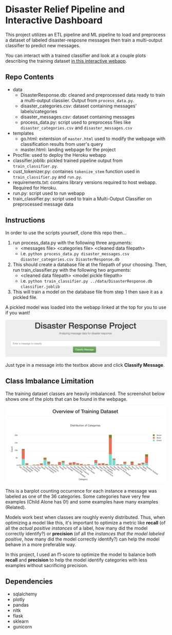 # Disaster Relief Pipeline and Interactive Dashboard

This project utilizes an ETL pipeline and ML pipeline to load and preprocess a dataset of labeled disaster-resposne messages then train a multi-output classifier to predict new messages.

You can interact with a trained classifier and look at a couple plots describing the training dataset [in this interactive webapp](https://pd-disasterrelief.herokuapp.com/).

## Repo Contents

- data
    - DisasterResponse.db: cleaned and preprocessed data ready to train a multi-output classiier. Output from `process_data.py`.
    - disaster_categories.csv: dataset containing messages' labels/categories
    - disaster_messages.csv: dataset containing messages
    - process_data.py: script used to preprocess files like `disaster_categories.csv` and `disaster_messages.csv`
- templates
    - go.html: extentsion of `master.html` used to modify the webpage with classification results from user's query
    - master.html: landing webpage for the project
- Procfile: used to deploy the Heroku webapp
- classifier.joblib: pickled trained pipeline output from `train_classifier.py`.
- cust_tokenizer.py: containes `tokenize_stem` function used in `train_classifier.py` and `run.py`.
- requirements.txt: contains library versions required to host webapp. Required for Heroku.
- run.py: script used to run webapp
- train_classifier.py: script used to train a Multi-Output Classifier on preprocessed message data

## Instructions

In order to use the scripts yourself, clone this repo then...

1. run process_data.py with the following three arguments:
    -  \<messages file\> \<categories file\> \<cleaned data filepath\>
    - i.e. `python process_data.py disaster_messages.csv disaster_categories.csv DisasterResponse.db`
2. This should create a database file at the filepath of your choosing. Then, run train_classifier.py with the following two arguments:
    - \<cleaned data filepath\> \<model pickle filepath\>
    - i.e. `python train_classifier.py ../data/DisasterResponse.db classifier.joblib`
3. This will train a model on the database file from step 1 then save it as a pickled file. 

A pickled model was loaded into the webapp linked at the top for you to use if you want! 

![Input text box](assets/inputbox.png "Input text box")

Just type in a message into the textbox above and click **Classify Message**.

## Class Imbalance Limitation

The training dataset classes are heavily imbalanced. The screenshot below shows one of the plots that can be found in the webpage.

![Input text box](assets/plots.png "Input text box")

This is a barplot counting occurrence for each instance a message was labeled as one of the 36 categories. Some categories have very few examples (Child Alone has 0!) and some examples have many examples (Related).

Models work best when classes are roughly evenly distributed. Thus, when optimizing a model like this, it's important to optimize a metric like **recall** (of all the *actual positive instances* of a label, how many did the model correctly identify?) or **precision** (of all the *instances that the model labeled positive*, how many did the model correctly identify?) can help the model behave in a more preferable way. 

In this project, I used an f1-score to optimize the model to balance both **recall** and **precision** to help the model identify categories with less examples without sacrificing precision.

## Dependencies

- sqlalchemy
- plotly
- pandas
- nltk
- flask
- sklearn
- gunicorn